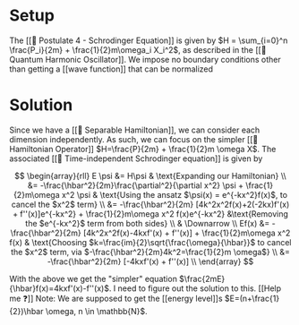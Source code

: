 # Setup
 The [[📕 Postulate 4 - Schrodinger Equation]] is given by $H = \sum_{i=0}^n \frac{P_i}{2m} + \frac{1}{2}m\omega_i X_i^2$, as described in the [[📘 Quantum Harmonic Oscillator]]. We impose no boundary conditions other than getting a [[wave function]] that can be normalized
 
# Solution
Since we have a [[📘 Separable Hamiltonian]], we can consider each dimension independently. As such, we can focus on the simpler [[📘 Hamiltonian Operator]] $H=\frac{P}{2m} + \frac{1}{2}m \omega X$. The associated [[📘 Time-independent Schrodinger equation]] is given by

$$
\begin{array}{rll}
E \psi &= H\psi & \text{Expanding our Hamiltonian} \\
&= -\frac{\hbar^2}{2m}\frac{\partial^2}{\partial x^2} \psi + \frac{1}{2}m\omega x^2 \psi & \text{Using the ansatz $\psi(x) = e^{-kx^2}f(x)$, to cancel the $x^2$ term} \\
&= -\frac{\hbar^2}{2m} [4k^2x^2f(x)+2(-2kx)f'(x) + f''(x)]e^{-kx^2} + \frac{1}{2}m\omega x^2 f(x)e^{-kx^2} &\text{Removing the $e^{-kx^2}$ term from both sides} \\
& \Downarrow \\
Ef(x) &= -\frac{\hbar^2}{2m} [4k^2x^2f(x)-4kxf'(x) + f''(x)] + \frac{1}{2}m\omega x^2 f(x) & \text{Choosing $k=\frac{im}{2}\sqrt{\frac{\omega}{\hbar}}$ to cancel the $x^2$ term, via $-\frac{\hbar^2}{2m}4k^2=\frac{1}{2}m \omega$} \\
&= -\frac{\hbar^2}{2m} [-4kxf'(x) + f''(x)] \\
\end{array}
$$

With the above we get the "simpler" equation $\frac{2mE}{\hbar}f(x)=4kxf'(x)-f''(x)$. I need to figure out the solution to this. [[Help me ❓]]
Note: We are supposed to get the [[energy level]]s $E=(n+\frac{1}{2})\hbar \omega, n \in \mathbb{N}$.
